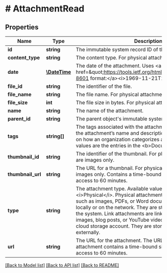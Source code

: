 # # AttachmentRead

## Properties

Name | Type | Description | Notes
------------ | ------------- | ------------- | -------------
**id** | **string** | The immutable system record ID of the attachment. | [optional]
**content_type** | **string** | The content type. For physical attachments only. | [optional]
**date** | [**\DateTime**](\DateTime.md) | The date of the attachment. Uses &lt;a href&#x3D;\&quot;https://tools.ietf.org/html/rfc3339\&quot;&gt;ISO-8601 format:&lt;/a&gt;&lt;i&gt;1969-11-21T10:29:43-04:00&lt;/i&gt;. | [optional]
**file_id** | **string** | The identifier of the file. | [optional]
**file_name** | **string** | The file name. For physical attachments only. | [optional]
**file_size** | **int** | The file size in bytes. For physical attachments only. | [optional]
**name** | **string** | The name of the attachment. | [optional]
**parent_id** | **string** | The parent object&#39;s immutable system record ID. | [optional]
**tags** | **string[]** | The tags associated with the attachment. Tags supplement the attachment’s name and description and identify it based on how an organization categorizes attachments. Available values are the entries in the &lt;b&gt;Document Tags&lt;/b&gt; table. | [optional]
**thumbnail_id** | **string** | The identifier of the thumbnail. For physical attachments that are images only. | [optional]
**thumbnail_url** | **string** | The URL for a thumbnail. For physical attachments that are images only. Contains a time-bound signature that limits access to 60 minutes. | [optional]
**type** | **string** | The attachment type. Available values are &lt;i&gt;Link&lt;/i&gt; and &lt;i&gt;Physical&lt;/i&gt;. Physical attachments are uploaded files such as images, PDFs, or Word documents that are saved locally or on the network. They are stored and managed in the system. Link attachments are links to files such as images, blog posts, or YouTube videos that are online or in a cloud storage account. They are stored and managed externally. | [optional]
**url** | **string** | The URL for the attachment. The URL for a physical attachment contains a time-bound signature that limits access to 60 minutes. | [optional]

[[Back to Model list]](../../README.md#models) [[Back to API list]](../../README.md#endpoints) [[Back to README]](../../README.md)
